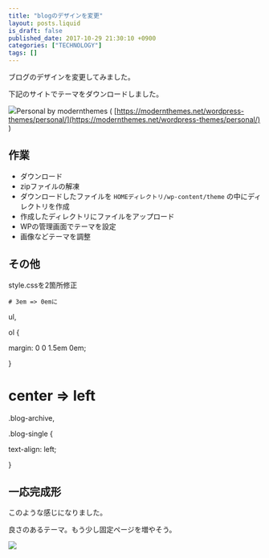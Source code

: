 ```yaml
---
title: "blogのデザインを変更"
layout: posts.liquid
is_draft: false
published_date: 2017-10-29 21:30:10 +0900
categories: ["TECHNOLOGY"]
tags: []
---
```


ブログのデザインを変更してみました。

下記のサイトでテーマをダウンロードしました。

 <img class="in_article" src="/public/images/2017/10/スクリーンショット-2017-10-29-21.24.08-1205x480.png">Personal by modernthemes ( [https://modernthemes.net/wordpress-themes/personal/](https://modernthemes.net/wordpress-themes/personal/) )

## 作業
- ダウンロード
- zipファイルの解凍
- ダウンロードしたファイルを `HOMEディレクトリ/wp-content/theme` の中にディレクトリを作成
- 作成したディレクトリにファイルをアップロード
- WPの管理画面でテーマを設定
- 画像などテーマを調整
## その他
style.cssを2箇所修正

    # 3em => 0emに

ul,

ol {

margin: 0 0 1.5em 0em;

}

# center =\> left

.blog-archive,

.blog-single {

text-align: left;

}

## 一応完成形
このような感じになりました。

良さのあるテーマ。もう少し固定ページを増やそう。

 <img class="in_article" src="/public/images/2017/10/スクリーンショット-2017-10-29-21.40.21-961x480.png">

